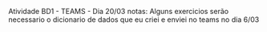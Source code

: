 Atividade BD1 - TEAMS - Dia 20/03
notas: Alguns exercicios serão necessario o dicionario de dados que eu criei e enviei no teams no dia 6/03
